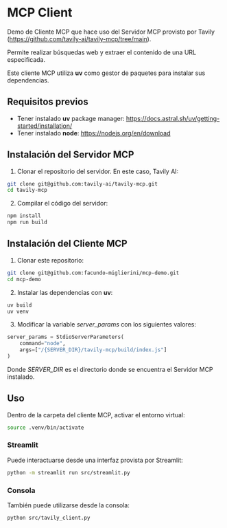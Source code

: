 # MCP Client

Demo de Cliente MCP que hace uso del Servidor MCP provisto por Tavily (https://github.com/tavily-ai/tavily-mcp/tree/main).

Permite realizar búsquedas web y extraer el contenido de una URL especificada. 

Este cliente MCP utiliza **uv** como gestor de paquetes para instalar sus dependencias.

## Requisitos previos

- Tener instalado **uv** package manager: https://docs.astral.sh/uv/getting-started/installation/
- Tener instalado **node**: https://nodejs.org/en/download

## Instalación del Servidor MCP

1. Clonar el repositorio del servidor. En este caso, Tavily AI:
```bash
git clone git@github.com:tavily-ai/tavily-mcp.git
cd tavily-mcp
```

2. Compilar el código del servidor:
```bash
npm install
npm run build
```

## Instalación del Cliente MCP

1. Clonar este repositorio:
```bash
git clone git@github.com:facundo-miglierini/mcp-demo.git
cd mcp-demo
```

2. Instalar las dependencias con **uv**:
```bash
uv build
uv venv
```

3. Modificar la variable *server_params* con los siguientes valores:
```python
server_params = StdioServerParameters(
    command="node",
    args=["/{SERVER_DIR}/tavily-mcp/build/index.js"]
)
```

Donde *SERVER_DIR* es el directorio donde se encuentra el Servidor MCP instalado.

## Uso

Dentro de la carpeta del cliente MCP, activar el entorno virtual:

```bash
source .venv/bin/activate
```

### Streamlit 

Puede interactuarse desde una interfaz provista por Streamlit:
```bash
python -m streamlit run src/streamlit.py
```

### Consola

También puede utilizarse desde la consola:
```bash
python src/tavily_client.py
```
